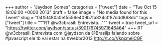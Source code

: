 
+++
author = "Jaydson Gomes"
categories = ["tweet"]
date = "Tue Oct 15 18:06:00 +0000 2013"
draft = false
image = "No media found for this Tweet"
slug = "04f5f480a0ef5556e409b7fa824cff87ddd868dc"
tags = ["tweet"]
title = """RT @w3cbrasil: Entrevista..."""
tweet = true
tweet_url = "https://twitter.com/jaydson/status/390176745971646464"
+++
RT @w3cbrasil: Entrevista com @jaydson da @Brasiljs falando sobre #javascript ele tb vai estar na #webbr2013 http://t.co/VkpxmeICGF
